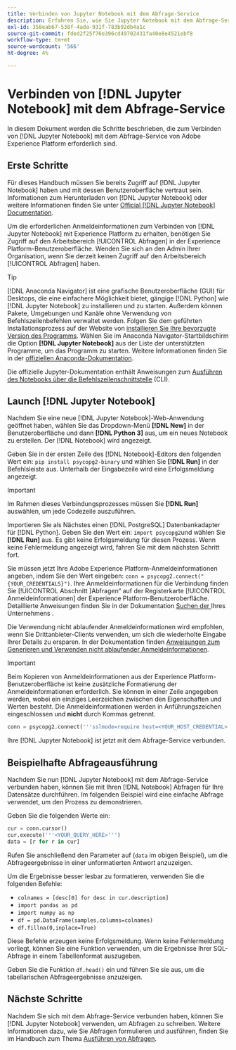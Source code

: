 ```yaml
---
title: Verbinden von Jupyter Notebook mit dem Abfrage-Service
description: Erfahren Sie, wie Sie Jupyter Notebook mit dem Abfrage-Service von Adobe Experience Platform verbinden.
exl-id: 358eab67-538f-4ada-931f-783b92db4a1c
source-git-commit: fded2f25f76e396cd49702431fa40e8e4521ebf8
workflow-type: tm+mt
source-wordcount: '566'
ht-degree: 4%

---
```


# Verbinden von [!DNL Jupyter Notebook] mit dem Abfrage-Service

In diesem Dokument werden die Schritte beschrieben, die zum Verbinden von [!DNL Jupyter Notebook] mit dem Abfrage-Service von Adobe Experience Platform erforderlich sind.

## Erste Schritte

Für dieses Handbuch müssen Sie bereits Zugriff auf [!DNL Jupyter Notebook] haben und mit dessen Benutzeroberfläche vertraut sein. Informationen zum Herunterladen von [!DNL Jupyter Notebook] oder weitere Informationen finden Sie unter [Official [!DNL Jupyter Notebook] Documentation](https://jupyter.org/).

Um die erforderlichen Anmeldeinformationen zum Verbinden von [!DNL Jupyter Notebook] mit Experience Platform zu erhalten, benötigen Sie Zugriff auf den Arbeitsbereich [!UICONTROL Abfragen] in der Experience Platform-Benutzeroberfläche. Wenden Sie sich an den Admin Ihrer Organisation, wenn Sie derzeit keinen Zugriff auf den Arbeitsbereich [!UICONTROL Abfragen] haben.

>[!TIP]
>
>[!DNL Anaconda Navigator] ist eine grafische Benutzeroberfläche (GUI) für Desktops, die eine einfachere Möglichkeit bietet, gängige [!DNL Python] wie [!DNL Jupyter Notebook] zu installieren und zu starten. Außerdem können Pakete, Umgebungen und Kanäle ohne Verwendung von Befehlszeilenbefehlen verwaltet werden.
>Folgen Sie dem geführten Installationsprozess auf der Website von [installieren Sie Ihre bevorzugte Version des Programms](https://docs.anaconda.com/anaconda/install/).
>Wählen Sie im Anaconda Navigator-Startbildschirm die Option **[!DNL Jupyter Notebook]** aus der Liste der unterstützten Programme, um das Programm zu starten.
>Weitere Informationen finden Sie in der [offiziellen Anaconda-Dokumentation](https://docs.anaconda.com/anaconda/navigator/).

Die offizielle Jupyter-Dokumentation enthält Anweisungen zum [Ausführen des Notebooks über die Befehlszeilenschnittstelle](https://docs.jupyter.org/en/latest/running.html#how-do-i-open-a-specific-notebook) (CLI).

## Launch [!DNL Jupyter Notebook]

Nachdem Sie eine neue [!DNL Jupyter Notebook]-Web-Anwendung geöffnet haben, wählen Sie das Dropdown-Menü **[!DNL New]** in der Benutzeroberfläche und dann **[!DNL Python 3]** aus, um ein neues Notebook zu erstellen. Der [!DNL Notebook] wird angezeigt.

Geben Sie in der ersten Zeile des [!DNL Notebook]-Editors den folgenden Wert ein: `pip install psycopg2-binary` und wählen Sie **[!DNL Run]** in der Befehlsleiste aus. Unterhalb der Eingabezeile wird eine Erfolgsmeldung angezeigt.

>[!IMPORTANT]
>
>Im Rahmen dieses Verbindungsprozesses müssen Sie **[!DNL Run]** auswählen, um jede Codezeile auszuführen.

Importieren Sie als Nächstes einen [!DNL PostgreSQL] Datenbankadapter für [!DNL Python]. Geben Sie den Wert ein: `import psycopg2`und wählen Sie **[!DNL Run]** aus. Es gibt keine Erfolgsmeldung für diesen Prozess. Wenn keine Fehlermeldung angezeigt wird, fahren Sie mit dem nächsten Schritt fort.

Sie müssen jetzt Ihre Adobe Experience Platform-Anmeldeinformationen angeben, indem Sie den Wert eingeben: `conn = psycopg2.connect("{YOUR_CREDENTIALS}")`. Ihre Anmeldeinformationen für die Verbindung finden Sie [!UICONTROL  Abschnitt ]Abfragen“ auf der Registerkarte [!UICONTROL Anmeldeinformationen] der Experience Platform-Benutzeroberfläche. Detaillierte Anweisungen finden Sie in der Dokumentation [ Suchen der ](../ui/credentials.md) Ihres Unternehmens .

Die Verwendung nicht ablaufender Anmeldeinformationen wird empfohlen, wenn Sie Drittanbieter-Clients verwenden, um sich die wiederholte Eingabe Ihrer Details zu ersparen. In der Dokumentation finden [ Anweisungen zum Generieren und Verwenden nicht ablaufender Anmeldeinformationen](../ui/credentials.md#non-expiring-credentials).

>[!IMPORTANT]
>
>Beim Kopieren von Anmeldeinformationen aus der Experience Platform-Benutzeroberfläche ist keine zusätzliche Formatierung der Anmeldeinformationen erforderlich. Sie können in einer Zeile angegeben werden, wobei ein einziges Leerzeichen zwischen den Eigenschaften und Werten besteht. Die Anmeldeinformationen werden in Anführungszeichen eingeschlossen und **nicht** durch Kommas getrennt.

```python
conn = psycopg2.connect('''sslmode=require host=<YOUR_HOST_CREDENTIAL> port=80 dbname=prod:all user=<YOUR_ORGANIZATION_ID> password=<YOUR_PASSWORD>''')"
```

Ihre [!DNL Jupyter Notebook] ist jetzt mit dem Abfrage-Service verbunden.

## Beispielhafte Abfrageausführung

Nachdem Sie nun [!DNL Jupyter Notebook] mit dem Abfrage-Service verbunden haben, können Sie mit Ihren [!DNL Notebook] Abfragen für Ihre Datensätze durchführen. Im folgenden Beispiel wird eine einfache Abfrage verwendet, um den Prozess zu demonstrieren.

Geben Sie die folgenden Werte ein:

```python
cur = conn.cursor()
cur.execute('''<YOUR_QUERY_HERE>''')
data = [r for r in cur]
```

Rufen Sie anschließend den Parameter auf (`data` im obigen Beispiel), um die Abfrageergebnisse in einer unformatierten Antwort anzuzeigen.

Um die Ergebnisse besser lesbar zu formatieren, verwenden Sie die folgenden Befehle:

- `colnames = [desc[0] for desc in cur.description]`
- `import pandas as pd`
- `import numpy as np`
- `df = pd.DataFrame(samples,columns=colnames)`
- `df.fillna(0,inplace=True)`

Diese Befehle erzeugen keine Erfolgsmeldung. Wenn keine Fehlermeldung vorliegt, können Sie eine Funktion verwenden, um die Ergebnisse Ihrer SQL-Abfrage in einem Tabellenformat auszugeben.

Geben Sie die Funktion `df.head()` ein und führen Sie sie aus, um die tabellarischen Abfrageergebnisse anzuzeigen.

## Nächste Schritte

Nachdem Sie sich mit dem Abfrage-Service verbunden haben, können Sie [!DNL Jupyter Notebook] verwenden, um Abfragen zu schreiben. Weitere Informationen dazu, wie Sie Abfragen formulieren und ausführen, finden Sie im Handbuch zum Thema [Ausführen von Abfragen](../best-practices/writing-queries.md).
